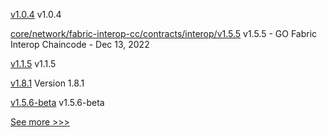 
[v1.0.4](https://github.com/hyperledger-labs/fabric-operator/releases/tag/v1.0.4) v1.0.4

[core/network/fabric-interop-cc/contracts/interop/v1.5.5](https://github.com/hyperledger-labs/weaver-dlt-interoperability/releases/tag/core/network/fabric-interop-cc/contracts/interop/v1.5.5) v1.5.5 - GO Fabric Interop Chaincode - Dec 13, 2022

[v1.1.5](https://github.com/hyperledger/firefly-transaction-manager/releases/tag/v1.1.5) v1.1.5

[v1.8.1](https://github.com/hyperledger-labs/hlf-operator/releases/tag/v1.8.1) Version 1.8.1

[v1.5.6-beta](https://github.com/hyperledger/fabric-ca/releases/tag/v1.5.6-beta) v1.5.6-beta


[See more >>>](https://start-here.hyperledger.org/releases)
